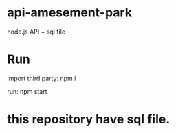 # api-amesement-park
node.js API + sql file

# Run
import third party: npm i

run: npm start

# this repository have sql file.
